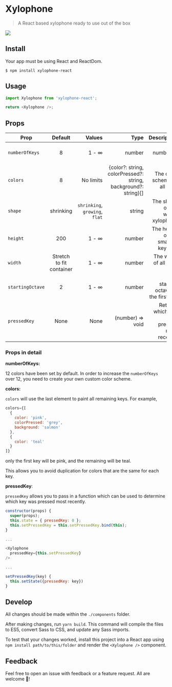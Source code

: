 # Xylophone
> A React based xylophone ready to use out of the box

<img src="https://github.com/LauraAubin/Xylophone-react/blob/master/Screenshot/Xylophone%20-%2012%20keys.png" />

## Install

Your app must be using React and ReactDom.

```
$ npm install xylophone-react
```

## Usage

```js
import Xylophone from 'xylophone-react';

return <Xylophone />;
```

## Props

| Prop        | Default   | Values |  Type  | Description |
| ------------ |:---------:| -----:| -----:|  -----:|
| `numberOfKeys`  |    8   | 1 - ∞ | number | The number of keys |
| `colors`  |    8   | No limits | {color?: string, colorPressed?: string, background?: string}[] | The color scheme of all keys |
| `shape`  |   shrinking    | `shrinking`, `growing`, `flat` | string | The shape of the whole xylophone |
| `height`  |   200    | 1 - ∞ | number | The height of the smallest key (px) |
| `width`  |   Stretch to fit container   | 1 - ∞ | number | The width of all keys (px) |
 `startingOctave`  |  2  | 1 - ∞ | number | The starting octave of the first key |
  `pressedKey`  |  None  | None | (number) => void | Returns which key was pressed most recently |


### Props in detail

**numberOfKeys:**

12 colors have been set by default. In order to increase the `numberOfKeys` over 12, you need to create your own custom color scheme.

**colors:**

`colors` will use the last element to paint all remaining keys. For example,

```js
colors={[
  {
    color: 'pink',
    colorPressed: 'grey',
    background: 'salmon'
  },
  {
    color: 'teal'
  }
]}
```

only the first key will be pink, and the remaining will be teal.

This allows you to avoid duplication for colors that are the same for each key.

**pressedKey**:

`pressedKey` allows you to pass in a function which can be used to determine which key was pressed most recently.

```js
constructor(props) {
  super(props);
  this.state = { pressedKey: 0 };
  this.setPressedKey = this.setPressedKey.bind(this);
}

...

<Xylophone
  pressedKey={this.setPressedKey}
/>

...

setPressedKey(key) {
  this.setState({pressedKey: key})
}
```

## Develop

All changes should be made within the `./components` folder.

After making changes, run `yarn build`. This command will compile the files to ES5, convert Sass to CSS, and update any Sass imports.

To test that your changes worked, install this project into a React app using `npm install path/to/this/folder` and render the `<Xylophone />` component.

## Feedback

Feel free to open an issue with feedback or a feature request. All are welcome 🤗!
